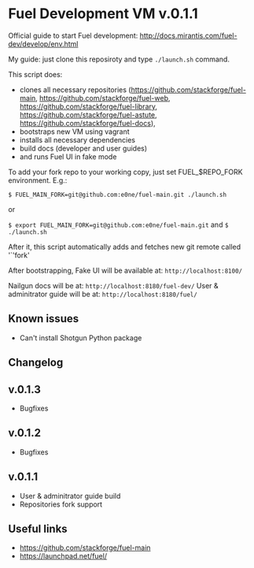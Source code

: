 Fuel Development VM v.0.1.1
===========================

Official guide to start Fuel development: http://docs.mirantis.com/fuel-dev/develop/env.html

My guide: just clone this reposiroty and type `./launch.sh` command.

This script does:
- clones all necessary repositories (https://github.com/stackforge/fuel-main, https://github.com/stackforge/fuel-web, https://github.com/stackforge/fuel-library, https://github.com/stackforge/fuel-astute, https://github.com/stackforge/fuel-docs),
- bootstraps new VM using vagrant
- installs all necessary dependencies
- build docs (developer and user guides)
- and runs Fuel UI in fake mode


To add your fork repo to your working copy, just set FUEL_$REPO_FORK environment.
E.g.:

`$ FUEL_MAIN_FORK=git@github.com:e0ne/fuel-main.git ./launch.sh`

or

`$ export FUEL_MAIN_FORK=git@github.com:e0ne/fuel-main.git` and `$ ./launch.sh`

After it, this script automatically adds and fetches new git remote called '`'fork'

After bootstrapping, Fake UI will be available at: `http://localhost:8100/`

Nailgun docs will be at: `http://localhost:8180/fuel-dev/`
User & adminitrator guide will be at: `http://localhost:8180/fuel/`

Known issues
------------
- Can't install Shotgun Python package

Changelog
---------

v.0.1.3
-------
- Bugfixes

v.0.1.2
-------
- Bugfixes

v.0.1.1
-------
- User & adminitrator guide build
- Repositories fork support

Useful links
------------
- https://github.com/stackforge/fuel-main
- https://launchpad.net/fuel/